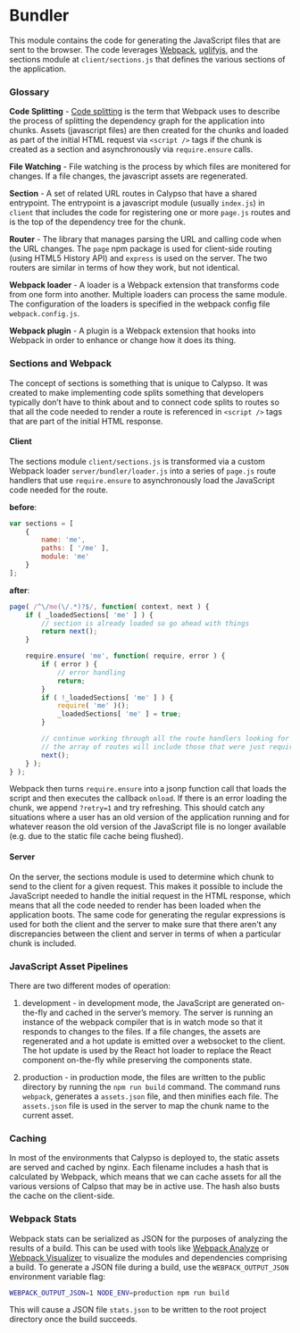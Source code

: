 Bundler
=======

This module contains the code for generating the JavaScript files that are sent to the browser. The code leverages [Webpack](http://webpack.github.io/), [uglifyjs](http://lisperator.net/uglifyjs/), and the sections module at `client/sections.js` that defines the various sections of the application.

### Glossary

__Code Splitting__ - [Code splitting](https://webpack.github.io/docs/code-splitting.html) is the term that Webpack uses to describe the process of splitting the dependency graph for the application into chunks. Assets (javascript files) are then created for the chunks and loaded as part of the initial HTML request via `<script />` tags if the chunk is created as a section and asynchronously via `require.ensure` calls.

__File Watching__ - File watching is the process by which files are monitered for changes. If a file changes, the javascript assets are regenerated.

__Section__ - A set of related URL routes in Calypso that have a shared entrypoint. The entrypoint is a javascript module (usually `index.js`) in `client` that includes the code for registering one or more `page.js` routes and is the top of the dependency tree for the chunk.

__Router__ - The library that manages parsing the URL and calling code when the URL changes. The `page` npm package is used for client-side routing (using HTML5 History API) and `express` is used on the server. The two routers are similar in terms of how they work, but not identical.

__Webpack loader__ - A loader is a Webpack extension that transforms code from one form into another. Multiple loaders can process the same module. The configuration of the loaders is specified in the webpack config file `webpack.config.js`.

__Webpack plugin__ - A plugin is a Webpack extension that hooks into Webpack in order to enhance or change how it does its thing.

### Sections and Webpack

The concept of sections is something that is unique to Calypso. It was created to make implementing code splits something that developers typically don’t have to think about and to connect code splits to routes so that all the code needed to render a route is referenced in `<script />` tags that are part of the initial HTML response.


#### Client

The sections module `client/sections.js` is transformed via a custom Webpack loader `server/bundler/loader.js` into a series of `page.js` route handlers that use `require.ensure` to asynchronously load the JavaScript code needed for the route.

__before__:

```js
var sections = [
	{
		name: 'me',
		paths: [ '/me' ],
		module: 'me'
	}
];
```

__after__:

```js
page( /^\/me(\/.*)?$/, function( context, next ) {
	if ( _loadedSections[ 'me' ] ) {
		// section is already loaded so go ahead with things
		return next();
	}

	require.ensure( 'me', function( require, error ) {
		if ( error ) {
			// error handling
			return;
		}
		if ( !_loadedSections[ 'me' ] ) {
			require( 'me' )();
			_loadedSections[ 'me' ] = true;
		}

		// continue working through all the route handlers looking for matches
		// the array of routes will include those that were just required above
		next();
	} );
} );
```

Webpack then turns `require.ensure` into a jsonp function call that loads the script and then executes the callback `onload`. If there is an error loading the chunk, we append `?retry=1` and try refreshing. This should catch any situations where a user has an old version of the application running and for whatever reason the old version of the JavaScript file is no longer available (e.g. due to the static file cache being flushed).

#### Server

On the server, the sections module is used to determine which chunk to send to the client for a given request. This makes it possible to include the JavaScript needed to handle the initial request in the HTML response, which means that all the code needed to render has been loaded when the application boots. The same code for generating the regular expressions is used for both the client and the server to make sure that there aren't any discrepancies between the client and server in terms of when a particular chunk is included.


### JavaScript Asset Pipelines

There are two different modes of operation:

1. development - in development mode, the JavaScript are generated on-the-fly and cached in the server’s memory. The server is running an instance of the webpack compiler that is in watch mode so that it responds to changes to the files. If a file changes, the assets are regenerated and a hot update is emitted over a websocket to the client. The hot update is used by the React hot loader to replace the React component on-the-fly while preserving the components state.

2. production - in production mode, the files are written to the public directory by running the `npm run build` command. The command runs `webpack`, generates a `assets.json` file, and then minifies each file. The `assets.json` file is used in the server to map the chunk name to the current asset.


### Caching

In most of the environments that Calypso is deployed to, the static assets are served and cached by nginx. Each filename includes a hash that is calculated by Webpack, which means that we can cache assets for all the various versions of Calpso that may be in active use. The hash also busts the cache on the client-side.

### Webpack Stats

Webpack stats can be serialized as JSON for the purposes of analyzing the results of a build. This can be used with tools like [Webpack Analyze](https://webpack.github.io/analyse/) or [Webpack Visualizer](https://chrisbateman.github.io/webpack-visualizer/) to visualize the modules and dependencies comprising a build. To generate a JSON file during a build, use the `WEBPACK_OUTPUT_JSON` environment variable flag:

```bash
WEBPACK_OUTPUT_JSON=1 NODE_ENV=production npm run build
```

This will cause a JSON file `stats.json` to be written to the root project directory once the build succeeds.

